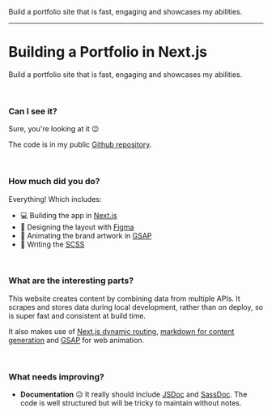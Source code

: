 Build a portfolio site that is fast, engaging and showcases my abilities.

---

# Building a Portfolio in Next.js

Build a portfolio site that is fast, engaging and showcases my abilities.

<br>

### Can I see it?

Sure, you're looking at it 😉

The code is in my public [Github repository](https://github.com/paulheading/paulh3).

<br>

### How much did you do?

Everything! Which includes:

- 💻 Building the app in [Next.js](https://nextjs.org)
- 🎨 Designing the layout with [Figma](https://figma.com)
- 🚀 Animating the brand artwork in [GSAP](https://greensock.com)
- 📝 Writing the [SCSS](https://sass-lang.com)

<br>

### What are the interesting parts?

This website creates content by combining data from multiple APIs. It scrapes and stores data during local development, rather than on deploy, so is super fast and consistent at build time.

It also makes use of [Next.js dynamic routing](https://nextjs.org/docs/pages/building-your-application/routing/dynamic-routes), [markdown for content generation](https://www.npmjs.com/package/raw-loader) and [GSAP](https://greensock.com/gsap) for web animation.

<br>

### What needs improving?

- **Documentation** 😥 It really should include [JSDoc](https://jsdoc.app) and [SassDoc](https://sassdoc.com). The code is well structured but will be tricky to maintain without notes.
